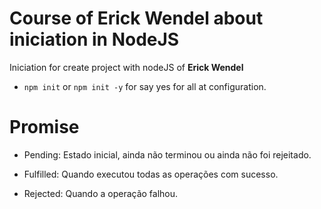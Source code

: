 # Course of Erick Wendel about iniciation in NodeJS

Iniciation for create project with nodeJS of **Erick Wendel**

- `npm init` or `npm init -y` for say yes for all at configuration.

# Promise

- Pending: Estado inicial, ainda não terminou ou ainda não foi rejeitado.

- Fulfilled: Quando executou todas as operações com sucesso.

- Rejected: Quando a operação falhou.
